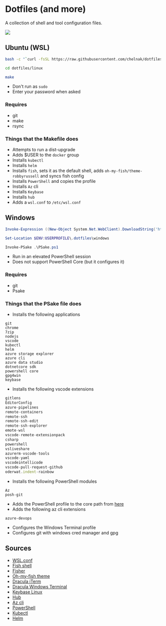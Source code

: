 # Dotfiles (and more)

A collection of shell and tool configuration files.

![](https://cultofthepartyparrot.com/parrots/hd/laptop_parrot.gif)

## Ubuntu (WSL)

```bash
bash -c "`curl -fsSL https://raw.githubusercontent.com/chelnak/dotfiles/master/linux/install.sh`"

cd dotfiles/linux

make
```
* Don't run as `sudo`
* Enter your password when asked

### Requires
* git
* make
* rsync

### Things that the Makefile does
* Attempts to run a dist-upgrade
* Adds $USER to the `docker` group
* Installs `kubectl`
* Installs `helm`
* Installs `fish`, sets it as the default shell, adds `oh-my-fish/theme-robbyrussell` and syncs fish config
* Installs `PowerShell` and copies the profile
* Installs `Az` cli
* Installs `Keybase`
* Installs `hub`
* Adds a `wsl.conf` to `/etc/wsl.conf`

## Windows

```PowerShell
Invoke-Expression ((New-Object System.Net.WebClient).DownloadString('https://raw.githubusercontent.com/chelnak/dotfiles/master/windows/install.ps1'))

Set-Location $ENV:USERPROFILE\.dotfiles\windows

Invoke-PSake .\PSake.ps1

```

* Run in an elevated PowerShell session
* Does not support PowerShell Core (but it configures it)

### Requires
* git
* Psake

### Things that the PSake file does
* Installs the following applications
```
git
chrome
7zip
nodejs
vscode
kubectl
helm
azure storage explorer
azure cli
azure data studio
dotnetcore sdk
powershell core
gpg4win
keybase
```
* Installs the following vscode extensions
```javascript
gitlens
EditorConfig
azure-pipelines
remote-containers
remote-ssh
remote-ssh-edit
remote-ssh-explorer
emote-wsl
vscode-remote-extensionpack
csharp
powershell
vsliveshare
azurerm-vscode-tools
vscode-yaml
vscodeintellicode
vscode-pull-request-github
oderwat.indent-rainbow
```
* Installs the following PowerShell modules
```
Az
posh-git
```
* Adds the PowerShell profile to the core path from [here](linux/config/powershell)
* Adds the following az cli extensions
```
azure-devops
```
* Configures the Windows Terminal profile
* Configures git with windows cred manager and gpg

## Sources

* [WSL.conf](https://devblogs.microsoft.com/commandline/automatically-configuring-wsl/)
* [Fish shell](https://github.com/fish-shell/fish-shell)
* [Fisher](https://github.com/jorgebucaran/fisher)
* [Oh-my-fish theme](https://github.com/oh-my-fish/theme-robbyrussell)
* [Dracula iTerm](https://github.com/dracula/iterm)
* [Dracula Windows Terminal](https://github.com/dracula/windows-terminal)
* [Keybase Linux](https://keybase.io/docs/the_app/install_linux)
* [Hub](https://hub.github.com/)
* [Az cli](https://docs.microsoft.com/en-us/cli/azure/install-azure-cli-apt?view=azure-cli-latest)
* [PowerShell](https://docs.microsoft.com/en-us/powershell/scripting/install/installing-powershell-core-on-linux?view=powershell-6)
* [Kubectl](https://kubernetes.io/docs/tasks/tools/install-kubectl/#install-using-native-package-management)
* [Helm](https://helm.sh/docs/using_helm/#from-script)
